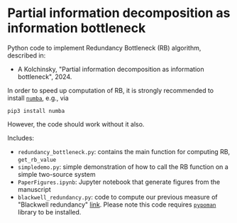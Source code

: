 # Partial information decomposition as information bottleneck

Python code to implement Redundancy Bottleneck (RB) algorithm, described in:
  * A Kolchinsky, "Partial information decomposition as information bottleneck", 2024.


In order to speed up computation of RB, it is strongly recommended to install [`numba`](https://numba.pydata.org/), e.g., via
```
pip3 install numba
```
However, the code should work without it also.

Includes:
* `redundancy_bottleneck.py`: contains the main function for computing RB, `get_rb_value`
* `simpledemo.py`: simple demonstration of how to call the RB function on a simple two-source system
* `PaperFigures.ipynb`: Jupyter notebook that generate figures from the manuscript
* `blackwell_redundancy.py`: code to compute our previous measure of "Blackwell redundancy" [link](https://www.mdpi.com/1099-4300/24/3/403). Please note this code requires [`pypoman`](https://github.com/stephane-caron/pypoman) library to be installed.
 
